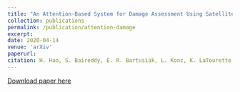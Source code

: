 ```yaml
---
title: "An Attention-Based System for Damage Assessment Using Satellite Imagery"
collection: publications
permalink: /publication/attention-damage
excerpt: 
date: 2020-04-14
venue: 'arXiv'
paperurl:
citation: H. Hao, S. Baireddy, E. R. Bartusiak, L. Konz, K. LaTourette, M. Gribbons, M. Chan, M. L. Comer, E. J. Delp. “An Attention-Based System for Damage Assessment Using Satellite Imagery”. arxiv:2004.06643. April 2020.'
---
```


[Download paper here](https://arxiv.org/pdf/2004.06643) 